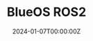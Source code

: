---
title: BlueOS ROS2
summary: This extension enables controlling an ArduPilot-based vehicle (BlueBoat, BlueROV) via ROS2
tags:
  - Extension
date: '2024-01-07T00:00:00Z'
hide_date: true

# Optional external URL for project (replaces project detail page).
external_link: https://github.com/itskalvik/blueos-ros2

image:
  caption: 
  focal_point: Smart
  preview_only: true
  
---